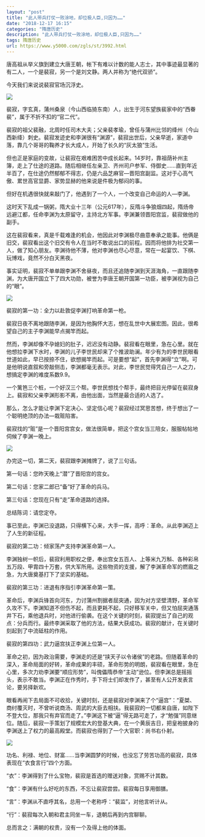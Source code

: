 ```yaml
---
layout: "post"
title: "此人带兵打仗一败涂地，却位极人臣,只因为……"
date: "2018-12-17 16:15"
categories: "隋唐历史"
description: "此人带兵打仗一败涂地，却位极人臣,只因为……"
tags: 隋唐历史
url: https://www.y5000.com/zgls/st/3992.html
---
```






唐高祖从举义旗到建立大唐王朝，帐下有难以计数的能人志士，其中事迹最显著的有二人，一个是裴寂，另一个是刘文静。两人并称为“绝代双骄”。

今天我们来说说裴寂官场沉浮史。

![](https://img.y5000.com/uploads/allimg/161027/8-16102F942102F.jpg)

裴寂，字玄真，蒲州桑泉（今山西临猗东南）人，出生于河东望族裴家中的“西眷裴”，属于不折不扣的“官二代”。

裴寂的祖父裴融，北周时任司木大夫；父亲裴孝瑜，曾任与蒲州比邻的绛州（今山西新绛）刺史。裴寂发迹史和李渊很有“渊源”，裴寂出世后，父亲早逝，家道中落，靠几个哥哥的鞠养才长大成人，开始了长久的“灰太狼”生活。

但也正是家庭的变故，让裴寂在艰难困苦中成长起来。14岁时，靠祖荫补州主簿，走上了仕途的道路。随后相继任左亲卫、齐州司户参军、侍御史……直到年近半百了，在仕途仍然郁郁不得志，仍是六品芝麻官—晋阳宫副监。这对于心高气傲、累世高官显爵、家势显赫的他来说是件极为郁闷的事。

但好在机遇很快就来敲门了，他遇到了一个人，一个改变自己命运的人—李渊。

这时天下乱成一锅粥，隋大业十三年（公元617年），反隋斗争狼烟四起，隋炀帝远避江都，任命李渊为太原留守，主持北方军事。李渊兼领晋阳宫监，裴寂做他的副手。

这在裴寂看来，真是千载难逢的机会，他因此对李渊极尽曲意奉承之能事。他俩是旧交，裴寂看出这个旧交有令人在当时不敢说出口的前程。因而将他排为社交第一人，做了知心朋友。李渊待他不薄，他对李渊也尽心尽意，常在一起宴饮、下棋、玩博戏，竟然不分白天黑夜。

事实证明，裴寂不单单跟李渊不舍昼夜，而且还追随李渊到天涯海角，一直跟随李渊，为大唐开国立下了四大功勋，被誉为李唐王朝开国第一功臣，被李渊视为自己的“眼”。

![](https://img.y5000.com/uploads/allimg/161027/8-16102F9421b60.jpg)

裴寂的第一功：全力以赴敦促李渊打响革命第一枪。

裴寂日夜不离地跟随李渊，是因为他胸怀大志，想在乱世中大展宏图。因此，很希望自己的主子李渊能早点揭竿而起。

然而，李渊却像不孕媳妇的肚子，迟迟没有动静。裴寂看在眼里，急在心里。就在他想拉李渊下水时，李渊的儿子李世民却来了个推波助澜。年少有为的李世民眼看世道如此，早已按捺不住，欲想揭竿而起。可是要想“起”，首先李渊得“立”啊。可是他明说直叙和旁敲侧击，李渊都毫无表示。对此，李世民觉得凭自己一人之力，想搞定李渊的难度系数9.9。

一个篱笆三个桩，一个好汉三个帮。李世民想找个帮手，最终把目光停留在裴寂身上。裴寂和父亲李渊形影不离，由他出面，当然是最合适的人选了。

那么，怎么才能让李渊下定决心、坚定信心呢？裴寂经过冥思苦想，终于想出了一个聪明绝顶的办法—栽赃陷害。

裴寂找的“赃”是一个晋阳宫宫女，做法很简单，把这个宫女当三陪女，服服帖帖地伺候了李渊一晚上。

![](https://img.y5000.com/uploads/allimg/161027/8-16102F94230946.jpg)

办完这一切，第二天，裴寂跟李渊摊牌了，说了三句话。

第一句话：您昨天晚上“潜”了晋阳宫的宫女。

第二句话：您家二郎已“备”好了革命的兵马。

第三句话：您现在只有“走”革命道路的选择。

总结陈词：请您定夺。

事已至此，李渊已没退路，只得横下心来，大手一挥，高呼：革命。从此李渊迈上了人生的新征程。

裴寂的第二功：倾家荡产支持李渊革命第一人。

李渊独树一帜后，裴寂利用职权之便，奉出宫女五百人、上等米九万斛、各种彩帛五万段、甲胄四十万套，供大军所用。这些物资的支援，解了李渊革命军的燃眉之急，为大唐奠基打下了坚实的基础。

裴寂的第三功：进退有序指引李渊革命第一策。

革命后，李渊兵锋首向河东，力讨蒲州割据者屈突通，因为对方坚壁清野，革命军久攻不下。李渊知道不但伤不起，而且更耗不起，只好移军关中，但又怕屈突通落井下石，乘他退兵时，对他进行偷袭。在这个关键的时刻，裴寂提出了自己的观点：分兵而行。最终李渊采取了他的方法，结果大获成功。裴寂的献计，在关键时刻起到了中流砥柱的作用。

裴寂的第四功：武力逼宫扶正李渊上位第一人。

革命之初，因为政治需要，李渊走的还是“挟天子以令诸侯”的老路。但随着革命的深入，革命局面的好转，革命成果的丰硕，革命形势的明朗，裴寂看在眼里，急在心里，多次力劝李渊要“顺应形势”，叫傀儡隋恭帝“主动”逊位。但李渊总是摇摇头，表示不敢当。李渊正在作秀时，手下将士们却发作了，甚至有人公开发表言论，要另择新欢。

眼看再闹下去局面不可收拾，关键时刻，还是裴寂对李渊来了个“逼宫”：“夏桀、商纣覆灭时，不曾听说商汤、周武的大臣去相扶。我裴寂的一切都来自唐，如陛下不登大位，那我只有弃官而走了。”李渊这下被“逼”得无路可走了，才“勉强”同意继位。随后，裴寂一手策划了规模宏大的登基大典，在一个黄辰吉日，把皇袍披身的李渊送上了权力的最高殿堂。而裴寂也得到了一个大官职：尚书右仆射。

![](https://img.y5000.com/uploads/allimg/161027/8-16102F94245433.jpg)

功名、利禄、地位、财富……当李渊圆梦的时候，也没忘了劳苦功高的裴寂，具体表现在“衣食言行”四个方面。

“衣”：李渊得到了什么宝物，裴寂是首选的赠送对象，赏赐不计其数。

“食”：李渊有什么好吃的东西，不忘让裴寂尝尝。裴寂每日享用御膳。

“言”：李渊从不直呼其名，总用一个老称呼：“裴监”，对他言听计从。

“行”：裴寂每次入朝和君主同坐一车，退朝后再到内宫聊聊。

总而言之：满朝的权贵，没有一个及得上他的体面。
